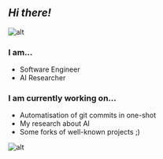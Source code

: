 ## _Hi there!_
![alt](https://i.giphy.com/Rea7C7EBOPZYk3QZAC.webp)

### I am...
 - Software Engineer
 - AI Researcher

### I am currently working on...
- Automatisation of git commits in one-shot
- My research about AI
- Some forks of well-known projects ;)

![alt](https://i.giphy.com/sZPQXNBBN7mbDALod9.webp)
